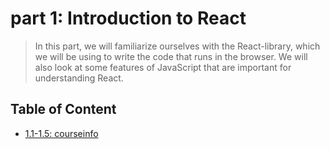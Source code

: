 # part 1: Introduction to React

> In this part, we will familiarize ourselves with the React-library, which we will be using to write the code that runs in the browser. We will also look at some features of JavaScript that are important for understanding React.

## Table of Content

- [1.1-1.5: courseinfo](./courseinfo)

